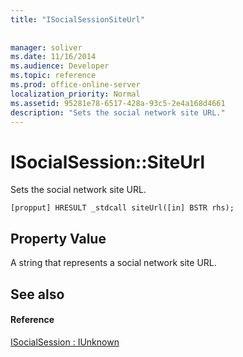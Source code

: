 ```yaml
---
title: "ISocialSessionSiteUrl"
 
 
manager: soliver
ms.date: 11/16/2014
ms.audience: Developer
ms.topic: reference
ms.prod: office-online-server
localization_priority: Normal
ms.assetid: 95281e78-6517-428a-93c5-2e4a168d4661
description: "Sets the social network site URL."
---
```


# ISocialSession::SiteUrl

Sets the social network site URL. 
  
```
[propput] HRESULT _stdcall siteUrl([in] BSTR rhs);
```

## Property Value

A string that represents a social network site URL.
  
## See also

#### Reference

[ISocialSession : IUnknown](isocialsessioniunknown.md)

